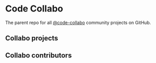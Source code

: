 # Code Collabo
The parent repo for all [@code-collabo](https://github.com/code-collabo) community projects on GitHub. 

## Collabo projects
## Collabo contributors
